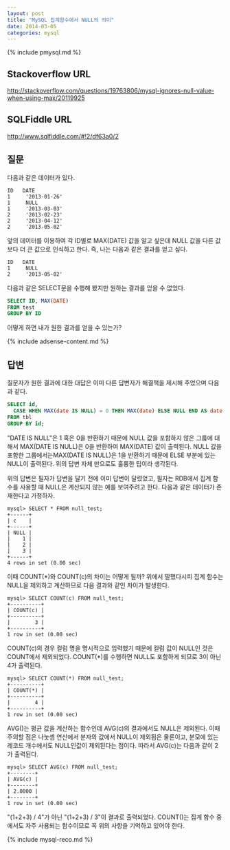 ```yaml
---
layout: post
title: "MySQL 집계함수에서 NULL의 의미"
date: 2014-03-05 
categories: mysql
---
```


{% include pmysql.md %}

## Stackoverflow URL

http://stackoverflow.com/questions/19763806/mysql-ignores-null-value-when-using-max/20119925

## SQLFiddle URL

http://www.sqlfiddle.com/#!2/df63a0/2

## 질문

다음과 같은 데이터가 있다.

    ID   DATE    
    1     '2013-01-26'
    1     NULL
    1     '2013-03-03'     
    2     '2013-02-23'     
    2     '2013-04-12'     
    2     '2013-05-02'

앞의 데이터를 이용하여 각 ID별로 MAX(DATE) 값을 알고 싶은데 NULL 값을 다른 값보다 더 큰 값으로 인식하고 한다. 즉, 나는 다음과 같은 결과를 얻고 싶다.

    ID   DATE    
    1     NULL   
    2     '2013-05-02'

다음과 같은 SELECT문을 수행해 봤지만 원하는 결과를 얻을 수 없었다.

```sql
SELECT ID, MAX(DATE)
FROM test
GROUP BY ID
```

어떻게 하면 내가 원한 결과를 얻을 수 있는가?

{% include adsense-content.md %}

## 답변

질문자가 원한 결과에 대한 대답은 이미 다른 답변자가 해결책을 제시해 주었으며 다음과 같다.

```sql
SELECT id,
  CASE WHEN MAX(date IS NULL) = 0 THEN MAX(date) ELSE NULL END AS date
FROM tbl
GROUP BY id;
```

"DATE IS NULL"은 1 혹은 0을 반환하기 때문에 NULL 값을 포함하지 않은 그룹에 대해서 MAX(DATE IS NULL)은 0을 반환하여 MAX(DATE) 값이 출력된다. NULL 값을 포함한 그룹에서는MAX(DATE IS NULL)은 1을 반환하기 때문에 ELSE 부분에 있는 NULL이 출력된다. 위의 답변 자체 만으로도 훌륭한 팁이라 생각된다.

위의 답변은 필자가 답변을 달기 전에 이미 답변이 달렸었고, 필자는 RDB에서 집계 함수를 사용할 때 NULL은 계산되지 않는 예를 보여주려고 한다. 다음과 같은 데이터가 존재한다고 가정하자.

    mysql> SELECT * FROM null_test;
    +------+
    | c    |
    +------+
    | NULL |
    |    1 |
    |    2 |
    |    3 |
    +------+
    4 rows in set (0.00 sec)

이때 COUNT(*)와 COUNT(c)의 차이는 어떻게 될까? 위에서 말했다시피 집계 함수는 NULL을 제외하고 계산하므로 다음 결과와 같인 차이가 발생한다.

    mysql> SELECT COUNT(c) FROM null_test;
    +----------+
    | COUNT(c) |
    +----------+
    |        3 |
    +----------+
    1 row in set (0.00 sec)

COUNT(c)의 경우 컬럼 명을 명시적으로 입력했기 때문에 컬럼 값이 NULL인 것은 COUNT에서 제외되었다.  COUNT(*)를 수행하면 NULL도 포함하게 되므로 3이 아닌 4가 출력된다.

    mysql> SELECT COUNT(*) FROM null_test;
    +----------+
    | COUNT(*) |
    +----------+
    |        4 |
    +----------+
    1 row in set (0.00 sec)

AVG()는 평균 값을 계산하는 함수인데 AVG(c)의 결과에서도 NULL은 제외된다. 이때 주의할 점은 나눗셈 연산에서 분자의 값에서 NULL이 제외됨은 물론이고, 분모에 있는 레코드 개수에서도 NULL인값이 제외된다는 점이다. 따라서 AVG(c)는 다음과 같이 2가 출력된다.

    mysql> SELECT AVG(c) FROM null_test;
    +--------+
    | AVG(c) |
    +--------+
    | 2.0000 |
    +--------+
    1 row in set (0.00 sec)

"(1+2+3) / 4"가 아닌 "(1+2+3) / 3"이 결과로 출력되었다. COUNT()는 집계 함수 중에서도 자주 사용되는 함수이므로 꼭 위의 사항을 기억하고 있어야 한다.

{% include mysql-reco.md %}
